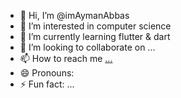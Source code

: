 - 👋 Hi, I’m @imAymanAbbas
- 👀 I’m interested in computer science
- 🌱 I’m currently learning flutter & dart
- 💞️ I’m looking to collaborate on ...
- 📫 How to reach me [...](https://www.linkedin.com/in/im-ayman-abbas/)
- 😄 Pronouns: 
- ⚡ Fun fact: ...

<!---
imAymanAbbas/imAymanAbbas is a ✨ special ✨ repository because its `README.md` (this file) appears on your GitHub profile.
You can click the Preview link to take a look at your changes.
--->
